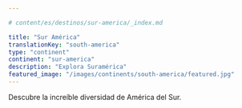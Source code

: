 ```yaml
---

# content/es/destinos/sur-america/_index.md

title: "Sur América"
translationKey: "south-america"
type: "continent"
continent: "sur-america"
description: "Explora Suramérica"
featured_image: "/images/continents/south-america/featured.jpg"
---
```


Descubre la increíble diversidad de América del Sur.